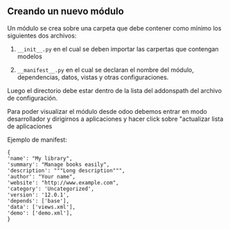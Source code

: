 ## Creando un nuevo módulo

Un módulo se crea sobre una carpeta que debe contener como mínimo los siguientes dos archivos:

1. ``__init__.py`` en el cual se deben importar las carpertas que contengan modelos

2. ``__manifest__.py`` en el cual se declaran el nombre del módulo, dependencias, datos, vistas y otras configuraciones.

Luego el directorio debe estar dentro de la lista del addonspath del archivo de configuración.

Para poder visualizar el módulo desde odoo debemos entrar en modo desarrollador y dirigirnos a aplicaciones y hacer click sobre "actualizar lista de aplicaciones

Ejemplo de manifest:

~~~
{
'name': "My library",
'summary': "Manage books easily",
'description': """Long description""",
'author': "Your name",
'website': "http://www.example.com",
'category': 'Uncategorized',
'version': '12.0.1',
'depends': ['base'],
'data': ['views.xml'],
'demo': ['demo.xml'],
}
~~~